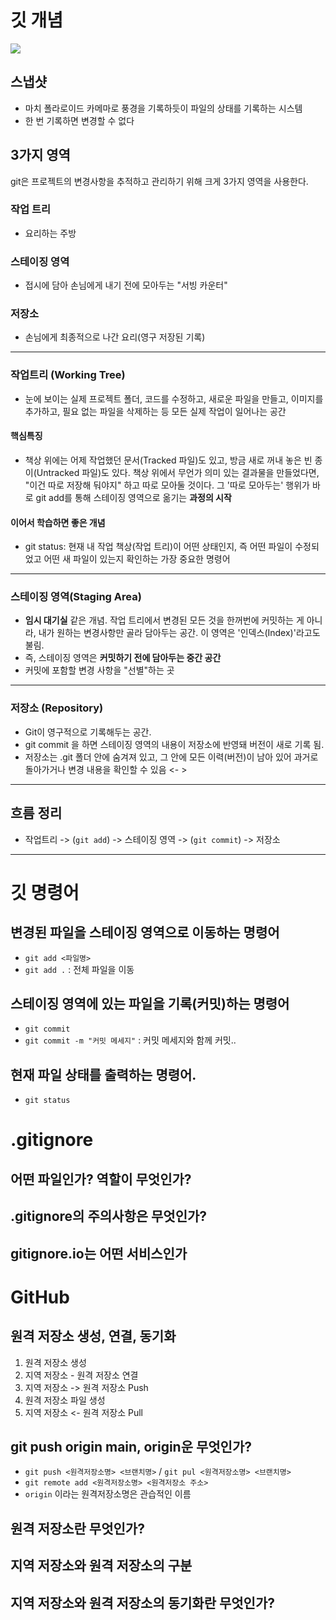 # 깃 개념

![](https://encrypted-tbn0.gstatic.com/images?q=tbn:ANd9GcT2aRJR6dWUGsjhkUzKkGp-3787npBEJcJblg&s)

## 스냅샷
- 마치 폴라로이드 카메마로 풍경을 기록하듯이 파일의 상태를 기록하는 시스템
- 한 번 기록하면 변경할 수 없다

## 3가지 영역
git은 프로젝트의 변경사항을 추적하고 관리하기 위해 크게 3가지 영역을 사용한다.

### 작업 트리
- 요리하는 주방

### 스테이징 영역
- 접시에 담아 손님에게 내기 전에 모아두는 "서빙 카운터"

### 저장소
- 손님에게 최종적으로 나간 요리(영구 저장된 기록)

---

### 작업트리 (Working Tree)
- 눈에 보이는 실제 프로젝트 폴더, 코드를 수정하고, 새로운 파일을 만들고, 이미지를 추가하고, 필요 없는 파일을 삭제하는 등 모든 실제 작업이 일어나는 공간

#### 핵심특징
- 책상 위에는 어제 작업했던 문서(Tracked 파일)도 있고, 방금 새로 꺼내 놓은 빈 종이(Untracked 파일)도 있다. 책상 위에서 무언가 의미 있는 결과물을 만들었다면, "이건 따로 저장해 둬야지" 하고 따로 모아둘 것이다. 그 '따로 모아두는' 행위가 바로 git add를 통해 스테이징 영역으로 옮기는 **과정의 시작**

#### 이어서 학습하면 좋은 개념
- git status: 현재 내 작업 책상(작업 트리)이 어떤 상태인지, 즉 어떤 파일이 수정되었고 어떤 새 파일이 있는지 확인하는 가장 중요한 명령어

---

### 스테이징 영역(Staging Area)
- **임시 대기실** 같은 개념. 작업 트리에서 변경된 모든 것을 한꺼번에 커밋하는 게 아니라, 내가 원하는 변경사항만 골라 담아두는 공간. 이 영역은 '인덱스(Index)'라고도 불림.
- 즉, 스테이징 영역은 **커밋하기 전에 담아두는 중간 공간**
- 커밋에 포함할 변경 사항을 "선별"하는 곳

---

### 저장소 (Repository)
- Git이 영구적으로 기록해두는 공간.
- git commit 을 하면 스테이징 영역의 내용이 저장소에 반영돼 버전이 새로 기록 됨.
- 저장소는 .git 폴더 안에 숨겨져 있고, 그 안에 모든 이력(버전)이 남아 있어 과거로 돌아가거나 변경 내용을 확인할 수 있음 <- >

---

## 흐름 정리

- 작업트리 -> (`git add`) -> 스테이징 영역 -> (`git commit`) -> 저장소

---

# 깃 명령어

## 변경된 파일을 스테이징 영역으로 이동하는 명령어
- `git add <파일명>`
- `git add .` : 전체 파일을 이동

## 스테이징 영역에 있는 파일을 기록(커밋)하는 명령어
- `git commit`
- `git commit -m "커밋 메세지"` : 커밋 메세지와 함께 커밋..

## 현재 파일 상태를 출력하는 명령어.
- `git status`

# .gitignore

## 어떤 파일인가? 역할이 무엇인가?

## .gitignore의 주의사항은 무엇인가?

## gitignore.io는 어떤 서비스인가

# GitHub

## 원격 저장소 생성, 연결, 동기화
1. 원격 저장소 생성
2. 지역 저장소 - 원격 저장소 연결
3. 지역 저장소 -> 원격 저장소 Push
4. 원격 저장소 파일 생성
5. 지역 저장소 <- 원격 저장소 Pull

## git push origin main, origin운 무엇인가?
- `git push <원격저장소명> <브랜치명>` / `git pul <원격저장소명> <브랜치명>`
- `git remote add <원격저장소명> <원격저장소 주소>`
- `origin` 이라는 원격저장소명은 관습적인 이름

## 원격 저장소란 무엇인가?

## 지역 저장소와 원격 저장소의 구분

## 지역 저장소와 원격 저장소의 동기화란 무엇인가?